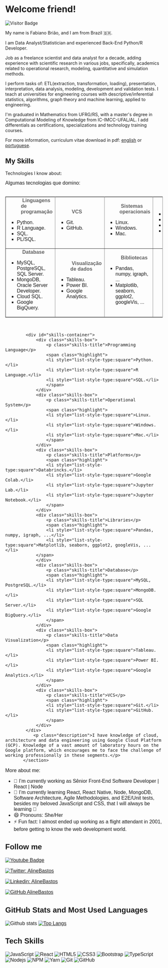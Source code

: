 # Welcome friend!

<!--![](https://github.com/alinebastos/images/blob/master/pinguim.gif)-->

![Visitor Badge](https://visitor-badge.laobi.icu/badge?page_id=jumaschion.jumaschion)

My name is Fabiano Brião, and I am from Brazil 🇧🇷. 

I am Data Analyst/Statistician and experienced Back-End Python/R Developer.

Job as a freelance scientist and data analyst for a decade, adding experience with scientific research in various jobs, specifically, academics related to operational research, modeling, quantitative and simulation methods.

I perform tasks of: ETL(extraction, transformation, loading), presentation, interpretation, data analysis, modeling, development and validation tests. I teach at universities for engineering courses with descriptive/inferential statistics, algorithms, graph theory and machine learning, applied to engineering.

I'm graduated in Mathematics from UFRG/RS, with a master's degree in Computational Modeling of Knowledge from IC-IMCC-UFAL/AL. I add differentials as certifications, specializations and technology training courses.

<p class="description">For more information, curriculum vitae download in pdf: <a href="https://github.com/fabianobriao/fabianobriao.github.io/raw/master/docs/CurriculoFabianoBriao_v2_042021.pdf" >
                    <span class="highlight">english</span></a> or <a href="https://github.com/fabianobriao/fabianobriao.github.io/raw/master/docs/CurriculoFabianoBriao_v1_042021.pdf" >
                    <span class="highlight">portuguese</span></a>.</p> 
                    
  <h2 id="skills-section-title">My Skills</h2>
            <p class="description">Technologies I know about:</p>
            
  </font></ul>
</font><font face="verdana, sans-serif" size="3">Algumas tecnologias que domino:<br>
<br>
<table border="1" bordercolor="#888" cellspacing="0" style="border-collapse:collapse;border-color:rgb(136,136,136);border-width:1px">
<tbody>
<tr>
<td style="width:318.778px;height:91.7778px">
<blockquote style="margin:0 0 0 40px;border:none;padding:0px"><b>&nbsp;Linguagens de programação</b></blockquote>
<ul><li style="list-style-type:square">Python.</li>
<li style="list-style-type:square">R Language.</li>
<li style="list-style-type:square">SQL.</li>
<li style="list-style-type:square">PL/SQL.</li></ul>
</td>
<td style="width:268.778px;height:91.7778px">
<blockquote style="margin:0 0 0 40px;border:none;padding:0px">&nbsp;<b>VCS</b></blockquote>
<ul><li style="list-style-type:square">Git.</li>
<li style="list-style-type:square">GitHub.</li></ul>
</td>
<td style="width:314.778px;height:91.7778px">
<blockquote style="margin:0 0 0 40px;border:none;padding:0px"><b>&nbsp;Sistemas operacionais</b></blockquote>
<ul><li style="list-style-type:square">Linux.</li>
<li style="list-style-type:square">Windows.</li>
<li style="list-style-type:square">Mac.</li></ul>
</td>
<td style="width:336.778px;height:91.7778px">
<blockquote style="margin:0 0 0 40px;border:none;padding:0px"><b>&nbsp;Plataformas</b></blockquote>
<ul><li style="list-style-type:square">Databricks.</li>
<li style="list-style-type:square">Google Colab.</li>
<li style="list-style-type:square">Jupyter Lab.</li>
<li style="list-style-type:square">Jupyter Notebook.</li></ul>
</td>
</tr>
<tr>
<td style="width:318.778px;height:99.7778px">
<blockquote style="margin:0 0 0 40px;border:none;padding:0px">&nbsp;<b>Database</b></blockquote>
<ul><li style="list-style-type:square">MySQL, PostgreSQL, SQL Server.</li>
<li style="list-style-type:square">MongoDB, Oracle Server Developer.</li>
<li style="list-style-type:square">Cloud SQL.</li>
<li style="list-style-type:square">Google BigQuery.</li></ul>
</td>
<td style="width:268.778px;height:99.7778px">
<blockquote style="margin:0 0 0 40px;border:none;padding:0px"><b>&nbsp;Visualização de dados</b></blockquote>
<ul><li style="list-style-type:square">Tableau.</li>
<li style="list-style-type:square">Power BI.</li>
<li style="list-style-type:square">Google Analytics.</li></ul>
</td>
<td style="width:314.778px;height:99.7778px">
<blockquote style="margin:0 0 0 40px;border:none;padding:0px">&nbsp;<b>Bibliotecas</b></blockquote>
<ul><li style="list-style-type:square">Pandas, numpy, igraph, ...</li>
<li style="list-style-type:square">Matplotlib, seaborn, ggplot2, googleVis, ...</li></ul>
</td>
<td style="width:336.778px;height:99.7778px">&nbsp;</td>
</tr>
</tbody>
</table>
<br>
<div>
<div><span>
                    </span>
                </div>
                
<div> 
                    <span>
                    </span>
                </div>
                
<div> 
                    <span>
                    </span>
                </div>
                
<div> 
                    <span>
                    </span>
                </div>
                
<div>
                    <span>
                    </span>
                </div>
                
<div> 
                    <span>
                    </span>
                </div>
                
<div>
                    <span>
                    </span>
                </div>



</div>
            
            
            
            <div id="skills-container">
                <div class="skills-box">
                    <p class="skills-title">Programming Language</p>
                    <span class="highlight">
                    <li style="list-style-type:square">Python.</li>
                    <li style="list-style-type:square">R Language.</li>
                    <li style="list-style-type:square">SQL.</li>
                    </span>
                </div>
                <div class="skills-box"> 
                    <p class="skills-title">Operational System</p>
                    <span class="highlight">
                    <li style="list-style-type:square">Linux.</li>
                    <li style="list-style-type:square">Windows.</li>
                    <li style="list-style-type:square">Mac.</li>
                    </span>
                </div>
                <div class="skills-box"> 
                    <p class="skills-title">Platforms</p>
                    <span class="highlight">
                    <li style="list-style-type:square">Databrincks.</li>
                    <li style="list-style-type:square">Google Colab.</li>
                    <li style="list-style-type:square">Jupyter Lab.</li>
                    <li style="list-style-type:square">Jupyter Notebook.</li>
                    </span>
                </div>
                <div class="skills-box">
                    <p class="skills-title">Libraries</p>
                    <span class="highlight">
                    <li style="list-style-type:square">Pandas, numpy, igraph, ...</li>
                    <li style="list-style-type:square">Matplotlib, seaborn, ggplot2, googleVis, ...</li>
                </span>
                </div>
                <div class="skills-box">
                    <p class="skills-title">Database</p>
                    <span class="highlight">
                    <li style="list-style-type:square">MySQL, PostgreSQL.</li>
                    <li style="list-style-type:square">MongoDB.</li>
                    <li style="list-style-type:square">SQL Server.</li>
                    <li style="list-style-type:square">Google BigQuery.</li>
                    </span>
                </div>
                <div class="skills-box"> 
                    <p class="skills-title">Data Visualization</p>
                    <span class="highlight">
                    <li style="list-style-type:square">Tableau.</li>
                    <li style="list-style-type:square">Power BI.</li>
                    <li style="list-style-type:square">Google Analytics.</li>
                    </span>
                </div>
                <div class="skills-box"> 
                    <p class="skills-title">VCS</p>
                    <span class="highlight">
                    <li style="list-style-type:square">Git.</li>
                    <li style="list-style-type:square">GitHub.</li>
                    </span>
                </div>
            </div>
               <p class="description">I have knowledge of cloud, architecture and data engineering using Google Cloud Platform (GCP). Knowledge of a vast amount of laboratory hours on the Google platform, which encourages me to face the challenge of working professionally in these segments.</p>
           </section>
                

More about me:

- 🔭 I’m currently working as Sênior Front-End Software Developer | React | Node
- 🌱 I’m currently learning React, React Native, Node, MongoDB, Software Architecture, Agile Methodologies, and E2E/Unit tests, besides my beloved JavaScript and CSS, that I will always be learning 💚
- 😄 Pronouns: She/Her
- ⚡ Fun fact: I almost ended up working as a flight attendant in 2001, before getting to know the web development world.

## Follow me

[![Youtube Badge](https://img.shields.io/badge/-Youtube-FF0000?style=flat-square&labelColor=FF0000&logo=youtube&logoColor=white&link=https://www.youtube.com/c/DeFrontcomAline)](https://www.youtube.com/c/DeFrontcomAline)

[![Twitter: AlineBastos](https://img.shields.io/twitter/follow/AlineBastos?style=social)](https://twitter.com/Alinebastos)

[![Linkedin: AlineBastos](https://img.shields.io/badge/-AlineBastos-blue?style=flat-square&logo=Linkedin&logoColor=white&link=https://www.linkedin.com/in/AlineBastos/)](https://www.linkedin.com/in/AlineBastos/)

[![GitHub AlineBastos](https://img.shields.io/github/followers/AlineBastos?label=follow&style=social)](https://github.com/AlineBastos)

## GitHub Stats and Most Used Languages

![Github stats](https://github-readme-stats.vercel.app/api?username=AlineBastos&hide=issues&theme=gruvbox&show_icons=true&hide_border=false&count_private=true&include_all_commits=true&line_height=24.5)
[![Top Langs](https://github-readme-stats.vercel.app/api/top-langs/?username=AlineBastos&layout=compact&theme=gruvbox&langs_count=10)](https://github.com/AlineBastos/github-readme-stats)

## Tech Skills

![JavaScript](https://img.shields.io/badge/-JavaScript-black?style=flat-square&logo=javascript)
![React](https://img.shields.io/badge/-React-black?style=flat-square&logo=react)
![HTML5](https://img.shields.io/badge/-HTML5-E34F26?style=flat-square&logo=html5&logoColor=white)
![CSS3](https://img.shields.io/badge/-CSS3-1572B6?style=flat-square&logo=css3)
![Bootstrap](https://img.shields.io/badge/-Bootstrap-563D7C?style=flat-square&logo=bootstrap)
![TypeScript](https://img.shields.io/badge/-TypeScript-007ACC?style=flat-square&logo=typescript)
![Nodejs](https://img.shields.io/badge/NodeJs-339933.svg?logo=node.js&logoColor=white)
![NPM](https://img.shields.io/badge/NPM-CB3837.svg?logo=npm)
![Yarn](https://img.shields.io/badge/Yarn-2C8EBB.svg?logo=yarn&logoColor=white)
![Git](https://img.shields.io/badge/-Git-black?style=flat-square&logo=git)
![GitHub](https://img.shields.io/badge/-GitHub-181717?style=flat-square&logo=github)
